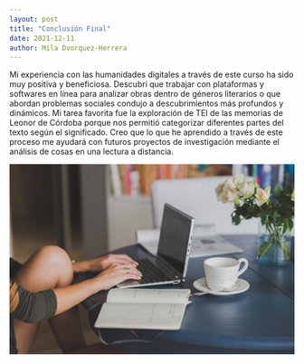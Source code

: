 ```yaml
---
layout: post
title: "Conclusión Final"
date: 2021-12-11
author: Mila Dvorquez-Herrera
---
```


Mi experiencia con las humanidades digitales a través de este curso ha sido muy positiva y beneficiosa. Descubrí que trabajar con plataformas y softwares en línea para analizar obras dentro de géneros literarios o que abordan problemas sociales condujo a descubrimientos más profundos y dinámicos. Mi tarea favorita fue la exploración de TEI de las memorias de Leonor de Córdoba porque nos permitió categorizar diferentes partes del texto según el significado. Creo que lo que he aprendido a través de este proceso me ayudará con futuros proyectos de investigación mediante el análisis de cosas en una lectura a distancia.

<img src="/assets/dh.jpeg" alt="dh" width="600"/>

